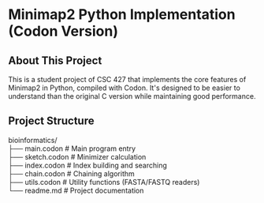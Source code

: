 # Minimap2 Python Implementation (Codon Version)

## About This Project

This is a student project of CSC 427 that implements the core features of Minimap2 in Python, compiled with Codon. It's designed to be easier to understand than the original C version while maintaining good performance.

## Project Structure
bioinformatics/  
├── main.codon            # Main program entry  
├── sketch.codon          # Minimizer calculation  
├── index.codon           # Index building and searching  
├── chain.codon           # Chaining algorithm  
├── utils.codon           # Utility functions (FASTA/FASTQ readers)  
└── readme.md             # Project documentation
